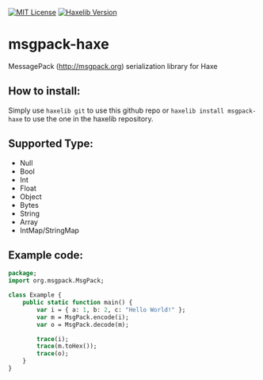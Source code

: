 [![MIT License](https://img.shields.io/badge/license-MIT-blue.svg?style=flat)](license.txt) [![Haxelib Version](https://img.shields.io/github/release/aaulia/msgpack-haxe.svg?style=flat&label=haxelib)](http://lib.haxe.org/p/msgpack-haxe)

msgpack-haxe
============

MessagePack (http://msgpack.org) serialization library for Haxe

How to install:
-------------
Simply use `haxelib git` to use this github repo or `haxelib install msgpack-haxe` to use the one in the haxelib repository.

Supported Type:
-------------
* Null
* Bool
* Int
* Float
* Object
* Bytes
* String
* Array
* IntMap/StringMap

Example code:
-------------
``` haxe
package;
import org.msgpack.MsgPack;

class Example {
    public static function main() {
        var i = { a: 1, b: 2, c: "Hello World!" };
        var m = MsgPack.encode(i);
        var o = MsgPack.decode(m);

        trace(i);
        trace(m.toHex());
        trace(o);
    }
}
```
